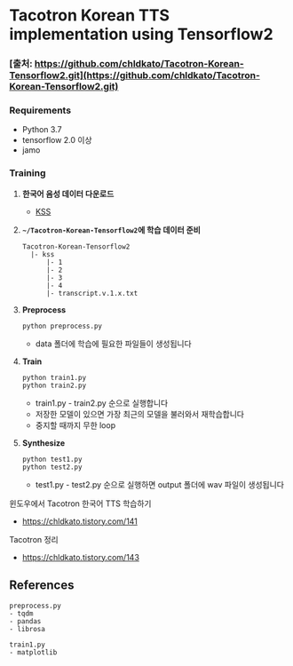 # Tacotron Korean TTS implementation using Tensorflow2

### [출처: https://github.com/chldkato/Tacotron-Korean-Tensorflow2.git](https://github.com/chldkato/Tacotron-Korean-Tensorflow2.git)

### Requirements
* Python 3.7
* tensorflow 2.0 이상
* jamo

### Training

1. **한국어 음성 데이터 다운로드**

    * [KSS](https://www.kaggle.com/bryanpark/korean-single-speaker-speech-dataset)

2. **`~/Tacotron-Korean-Tensorflow2`에 학습 데이터 준비**

   ```
   Tacotron-Korean-Tensorflow2
     |- kss
         |- 1
         |- 2
         |- 3
         |- 4
         |- transcript.v.1.x.txt
   ```

3. **Preprocess**
   ```
   python preprocess.py
   ```
     * data 폴더에 학습에 필요한 파일들이 생성됩니다

4. **Train**
   ```
   python train1.py
   python train2.py
   ```
     * train1.py - train2.py 순으로 실행합니다
     * 저장한 모델이 있으면 가장 최근의 모델을 불러와서 재학습합니다
     * 중지할 때까지 무한 loop

5. **Synthesize**
   ```
   python test1.py
   python test2.py
   ```
     * test1.py - test2.py 순으로 실행하면 output 폴더에 wav 파일이 생성됩니다



윈도우에서 Tacotron 한국어 TTS 학습하기
  * https://chldkato.tistory.com/141
  
Tacotron 정리
  * https://chldkato.tistory.com/143

## References
  ```
  preprocess.py
  - tqdm
  - pandas
  - librosa

  train1.py
  - matplotlib

  ```